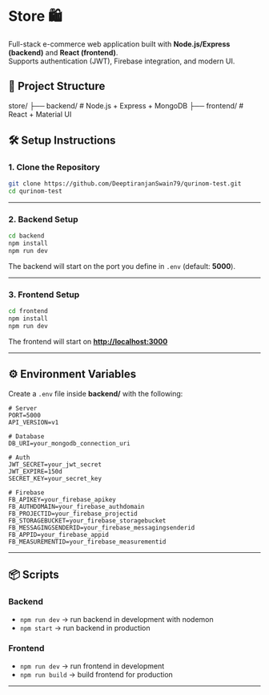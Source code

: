 # Store 🛍️

Full-stack e-commerce web application built with **Node.js/Express (backend)** and **React (frontend)**.  
Supports authentication (JWT), Firebase integration, and modern UI.

## 🚀 Project Structure

store/
├── backend/ # Node.js + Express + MongoDB
├── frontend/ # React + Material UI

## 🛠️ Setup Instructions

### 1. Clone the Repository
```bash
git clone https://github.com/DeeptiranjanSwain79/qurinom-test.git
cd qurinom-test
````

---

### 2. Backend Setup

```bash
cd backend
npm install
npm run dev
```

The backend will start on the port you define in `.env` (default: **5000**).

---

### 3. Frontend Setup

```bash
cd frontend
npm install
npm run dev
```

The frontend will start on **[http://localhost:3000](http://localhost:3000)**

---

## ⚙️ Environment Variables

Create a `.env` file inside **backend/** with the following:

```env
# Server
PORT=5000
API_VERSION=v1

# Database
DB_URI=your_mongodb_connection_uri

# Auth
JWT_SECRET=your_jwt_secret
JWT_EXPIRE=150d
SECRET_KEY=your_secret_key

# Firebase
FB_APIKEY=your_firebase_apikey
FB_AUTHDOMAIN=your_firebase_authdomain
FB_PROJECTID=your_firebase_projectid
FB_STORAGEBUCKET=your_firebase_storagebucket
FB_MESSAGINGSENDERID=your_firebase_messagingsenderid
FB_APPID=your_firebase_appid
FB_MEASUREMENTID=your_firebase_measurementid
```

---

## 📦 Scripts

### Backend

- `npm run dev` → run backend in development with nodemon
- `npm start` → run backend in production

### Frontend

- `npm run dev` → run frontend in development
- `npm run build` → build frontend for production

---
